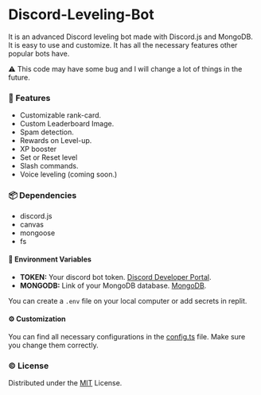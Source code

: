 # Discord-Leveling-Bot

It is an advanced Discord leveling bot made with Discord.js and MongoDB. It is easy to use and customize. It has all the necessary features other popular bots have.

⚠ This code may have some bug and I will change a lot of things in the future.

### 🧰 Features

-   Customizable rank-card.
-   Custom Leaderboard Image.
-   Spam detection.
-   Rewards on Level-up.
-   XP booster
-   Set or Reset level
-   Slash commands.
-   Voice leveling (coming soon.)

### 📦 Dependencies

-   discord.js
-   canvas
-   mongoose
-   fs

#### 🔐 Environment Variables

-   **TOKEN:** Your discord bot token. [Discord Developer Portal](https://discord.com/developers/applications).
-   **MONGODB:** Link of your MongoDB database. [MongoDB](https://www.mongodb.com/).

You can create a `.env` file on your local computer or add secrets in replit.

#### ⚙ Customization

You can find all necessary configurations in the [config.ts](src/config.ts) file. Make sure you change them correctly.

### © License

Distributed under the [MIT](https://github.com/3N147/Discord-Leveling-Bot/blob/main/LICENSE) License.
